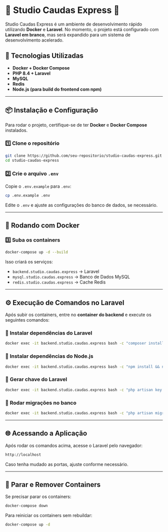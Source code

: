 # 📜 **Studio Caudas Express 🚀**

Studio Caudas Express é um ambiente de desenvolvimento rápido utilizando **Docker** e **Laravel**. No momento, o projeto está configurado com **Laravel em branco**, mas será expandido para um sistema de desenvolvimento acelerado.

## 📌 Tecnologias Utilizadas
- **Docker + Docker Compose**
- **PHP 8.4 + Laravel**
- **MySQL**
- **Redis**
- **Node.js (para build do frontend com npm)**

---

## 📦 **Instalação e Configuração**
Para rodar o projeto, certifique-se de ter **Docker** e **Docker Compose** instalados.

### 1️⃣ **Clone o repositório**
```bash
git clone https://github.com/seu-repositorio/studio-caudas-express.git
cd studio-caudas-express
```

### 2️⃣ **Crie o arquivo `.env`**
Copie o `.env.example` para `.env`:
```bash
cp .env.example .env
```
Edite o `.env` e ajuste as configurações do banco de dados, se necessário.

---

## 🐳 **Rodando com Docker**
### 3️⃣ **Suba os containers**
```bash
docker-compose up -d --build
```

Isso criará os serviços:
- `backend.studio.caudas.express` → Laravel
- `mysql.studio.caudas.express` → Banco de Dados MySQL
- `redis.studio.caudas.express` → Cache Redis

---

## ⚙️ **Execução de Comandos no Laravel**
Após subir os containers, entre no **container do backend** e execute os seguintes comandos:

### 🔹 **Instalar dependências do Laravel**
```bash
docker exec -it backend.studio.caudas.express bash -c "composer install"
```

### 🔹 **Instalar dependências do Node.js**
```bash
docker exec -it backend.studio.caudas.express bash -c "npm install && npm run build"
```

### 🔹 **Gerar chave do Laravel**
```bash
docker exec -it backend.studio.caudas.express bash -c "php artisan key:generate"
```

### 🔹 **Rodar migrações no banco**
```bash
docker exec -it backend.studio.caudas.express bash -c "php artisan migrate"
```

---

## 🌐 **Acessando a Aplicação**
Após rodar os comandos acima, acesse o Laravel pelo navegador:
```bash
http://localhost
```

Caso tenha mudado as portas, ajuste conforme necessário.

---

## 🔄 **Parar e Remover Containers**
Se precisar parar os containers:
```bash
docker-compose down
```

Para reiniciar os containers sem rebuildar:
```bash
docker-compose up -d
```